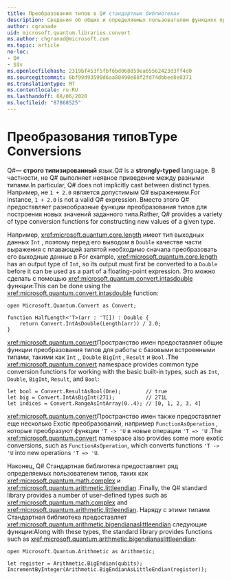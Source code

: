 ```yaml
---
title: Преобразования типов в Q# стандартных библиотеках
description: Сведения об общих и определяемых пользователем функциях преобразования типов в Q# стандартных библиотеках.
author: cgranade
uid: microsoft.quantum.libraries.convert
ms.author: chgranad@microsoft.com
ms.topic: article
no-loc:
- Q#
- $$v
ms.openlocfilehash: 2319bf453f5fbf6bd068859ea65562423d3ff4d0
ms.sourcegitcommit: 6bf99d93590d6aa80490e88f2fd74dbbee8e0371
ms.translationtype: MT
ms.contentlocale: ru-RU
ms.lasthandoff: 08/06/2020
ms.locfileid: "87868525"
---
```

# <a name="type-conversions"></a><span data-ttu-id="b1273-103">Преобразования типов</span><span class="sxs-lookup"><span data-stu-id="b1273-103">Type Conversions</span></span> #

<span data-ttu-id="b1273-104">Q#— **строго типизированный** язык.</span><span class="sxs-lookup"><span data-stu-id="b1273-104">Q# is a **strongly-typed** language.</span></span>
<span data-ttu-id="b1273-105">В частности, не Q# выполняет неявное приведение между разными типами.</span><span class="sxs-lookup"><span data-stu-id="b1273-105">In particular, Q# does not implicitly cast between distinct types.</span></span> <span data-ttu-id="b1273-106">Например, не `1 + 2.0` является допустимым Q# выражением.</span><span class="sxs-lookup"><span data-stu-id="b1273-106">For instance, `1 + 2.0` is not a valid Q# expression.</span></span>
<span data-ttu-id="b1273-107">Вместо этого Q# предоставляет разнообразные функции преобразования типов для построения новых значений заданного типа.</span><span class="sxs-lookup"><span data-stu-id="b1273-107">Rather, Q# provides a variety of type conversion functions for constructing new values of a given type.</span></span>

<span data-ttu-id="b1273-108">Например, <xref:microsoft.quantum.core.length> имеет тип выходных данных `Int` , поэтому перед его выводом в `Double` качестве части выражения с плавающей запятой необходимо сначала преобразовать его выходные данные в.</span><span class="sxs-lookup"><span data-stu-id="b1273-108">For example, <xref:microsoft.quantum.core.length> has an output type of `Int`, so its output must first be converted to a `Double` before it can be used as a part of a floating-point expression.</span></span>
<span data-ttu-id="b1273-109">Это можно сделать с помощью <xref:microsoft.quantum.convert.intasdouble> функции:</span><span class="sxs-lookup"><span data-stu-id="b1273-109">This can be done using the <xref:microsoft.quantum.convert.intasdouble> function:</span></span>

```qsharp
open Microsoft.Quantum.Convert as Convert;

function HalfLength<'T>(arr : 'T[]) : Double {
    return Convert.IntAsDouble(Length(arr)) / 2.0;
}
```

<span data-ttu-id="b1273-110"><xref:microsoft.quantum.convert>Пространство имен предоставляет общие функции преобразования типов для работы с базовыми встроенными типами, такими как `Int` ,, `Double` `BigInt` , `Result` и `Bool` .</span><span class="sxs-lookup"><span data-stu-id="b1273-110">The <xref:microsoft.quantum.convert> namespace provides common type conversion functions for working with the basic built-in types, such as `Int`, `Double`, `BigInt`, `Result`, and `Bool`:</span></span>

```qsharp
let bool = Convert.ResultAsBool(One);        // true
let big = Convert.IntAsBigInt(271);          // 271L
let indices = Convert.RangeAsIntArray(0..4); // [0, 1, 2, 3, 4]
```

<span data-ttu-id="b1273-111"><xref:microsoft.quantum.convert>Пространство имен также предоставляет еще несколько Exotic преобразований, например `FunctionAsOperation` , которые преобразуют функции `'T -> 'U` в новые операции `'T => 'U` .</span><span class="sxs-lookup"><span data-stu-id="b1273-111">The <xref:microsoft.quantum.convert> namespace also provides some more exotic conversions, such as `FunctionAsOperation`, which converts functions `'T -> 'U` into new operations `'T => 'U`.</span></span>

<span data-ttu-id="b1273-112">Наконец, Q# Стандартная библиотека предоставляет ряд определяемых пользователем типов, таких как <xref:microsoft.quantum.math.complex> и <xref:microsoft.quantum.arithmetic.littleendian> .</span><span class="sxs-lookup"><span data-stu-id="b1273-112">Finally, the Q# standard library provides a number of user-defined types such as <xref:microsoft.quantum.math.complex> and <xref:microsoft.quantum.arithmetic.littleendian>.</span></span>
<span data-ttu-id="b1273-113">Наряду с этими типами Стандартная библиотека предоставляет <xref:microsoft.quantum.arithmetic.bigendianaslittleendian> следующие функции:</span><span class="sxs-lookup"><span data-stu-id="b1273-113">Along with these types, the standard library provides functions such as <xref:microsoft.quantum.arithmetic.bigendianaslittleendian>:</span></span>

```Q#
open Microsoft.Quantum.Arithmetic as Arithmetic;

let register = Arithmetic.BigEndian(qubits);
IncrementByInteger(Arithmetic.BigEndianAsLittleEndian(register));
```
